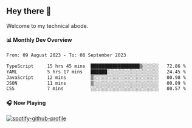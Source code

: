 ## Hey there 👋

Welcome to my technical abode.

#### 📊 Monthly Dev Overview
<!--START_SECTION:waka-->

```txt
From: 09 August 2023 - To: 08 September 2023

TypeScript     15 hrs 45 mins  ██████████████████▒░░░░░░   72.86 %
YAML           5 hrs 17 mins   ██████░░░░░░░░░░░░░░░░░░░   24.45 %
JavaScript     12 mins         ▒░░░░░░░░░░░░░░░░░░░░░░░░   00.98 %
JSON           11 mins         ▒░░░░░░░░░░░░░░░░░░░░░░░░   00.89 %
CSS            7 mins          ░░░░░░░░░░░░░░░░░░░░░░░░░   00.57 %
```

<!--END_SECTION:waka-->

#### 🎧 Now Playing

[![spotify-github-profile](https://spotify-github-profile.vercel.app/api/view?uid=james2mid&cover_image=true&theme=natemoo-re)](https://open.spotify.com/user/james2mid?si=2b3baf2b09cb499e)
